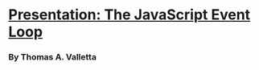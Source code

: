 # [Presentation: The JavaScript Event Loop](https://js-event-loop.now.sh)
### By Thomas A. Valletta
